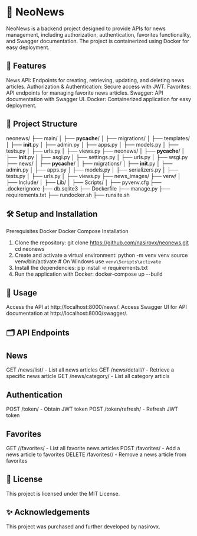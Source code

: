 # 📰 NeoNews
NeoNews is a backend project designed to provide APIs for news management, including authorization, authentication, favorites functionality, and Swagger documentation. The project is containerized using Docker for easy deployment.

## 🚀 Features
News API: Endpoints for creating, retrieving, updating, and deleting news articles.
Authorization & Authentication: Secure access with JWT.
Favorites: API endpoints for managing favorite news articles.
Swagger: API documentation with Swagger UI.
Docker: Containerized application for easy deployment. 

## 📁 Project Structure

   neonews/
   ├── main/
   │   ├── __pycache__/
   │   ├── migrations/
   │   ├── templates/
   │   ├── __init__.py
   │   ├── admin.py
   │   ├── apps.py
   │   ├── models.py
   │   ├── tests.py
   │   ├── urls.py
   │   ├── views.py
   ├── neonews/
   │   ├── __pycache__/
   │   ├── __init__.py
   │   ├── asgi.py
   │   ├── settings.py
   │   ├── urls.py
   │   ├── wsgi.py
   ├── news/
   │   ├── __pycache__/
   │   ├── migrations/
   │   ├── __init__.py
   │   ├── admin.py
   │   ├── apps.py
   │   ├── models.py
   │   ├── serializers.py
   │   ├── tests.py
   │   ├── urls.py
   │   ├── views.py
   ├── news_images/
   ├── venv/
   │   ├── Include/
   │   ├── Lib/
   │   ├── Scripts/
   │   ├── pyvenv.cfg
   ├── .dockerignore
   ├── db.sqlite3
   ├── Dockerfile
   ├── manage.py
   ├── requirements.txt
   ├── rundocker.sh
   ├── runsite.sh

## 🛠️ Setup and Installation
Prerequisites
Docker
Docker Compose
Installation
1. Clone the repository:
   git clone https://github.com/nasirovx/neonews.git
   cd neonews
2. Create and activate a virtual environment:
   python -m venv venv
   source venv/bin/activate   # On Windows use `venv\Scripts\activate`
3. Install the dependencies:
   pip install -r requirements.txt
4. Run the application with Docker:
   docker-compose up --build

## 🧩 Usage
   Access the API at http://localhost:8000/news/.
   Access Swagger UI for API documentation at http://localhost:8000/swagger/.
## 🗂️ API Endpoints
## News
   GET /news/list/ - List all news articles
   GET /news/detail/<id>/ - Retrieve a specific news article
   GET /news/category/ - List all category articls

## Authentication
POST /token/ - Obtain JWT token
POST /token/refresh/ - Refresh JWT token
## Favorites
GET //favorites/ - List all favorite news articles
POST /favorites/ - Add a news article to favorites
DELETE /favorites/<id>/ - Remove a news article from favorites

## 📜 License
This project is licensed under the MIT License.

## ✨ Acknowledgements
This project was purchased and further developed by nasirovx.
